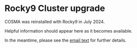 # Rocky9 Cluster upgrade

COSMA was reinstalled with Rocky9 in July 2024.

Helpful information should appear here as it becomes available.

In the meantime, please see the [email text](rocky9email) for further details.

